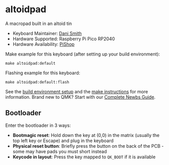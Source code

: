 # altoidpad

A macropad built in an altoid tin

* Keyboard Maintainer: [Dani Smith](https://github.com/danini-the-panini)
* Hardware Supported: Raspberry Pi Pico RP2040
* Hardware Availability: [PiShop](https://www.pishop.co.za/store/)

Make example for this keyboard (after setting up your build environment):

    make altoidpad:default

Flashing example for this keyboard:

    make altoidpad:default:flash

See the [build environment setup](https://docs.qmk.fm/#/getting_started_build_tools) and the [make instructions](https://docs.qmk.fm/#/getting_started_make_guide) for more information. Brand new to QMK? Start with our [Complete Newbs Guide](https://docs.qmk.fm/#/newbs).

## Bootloader

Enter the bootloader in 3 ways:

* **Bootmagic reset**: Hold down the key at (0,0) in the matrix (usually the top left key or Escape) and plug in the keyboard
* **Physical reset button**: Briefly press the button on the back of the PCB - some may have pads you must short instead
* **Keycode in layout**: Press the key mapped to `QK_BOOT` if it is available

